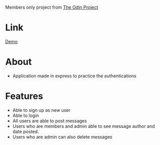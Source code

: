 Members only project from [The Odin Project](https://www.theodinproject.com/lessons/nodejs-members-only)

# Link
[Demo](https://quiet-tundra-78392.herokuapp.com/)

# About
- Application made in express to practice the authentications

# Features
- Able to sign up as new user
- Able to login
- All users are able to post messages
- Users who are members and admin able to see message author and date posted.
- Users who are admin can also delete messages